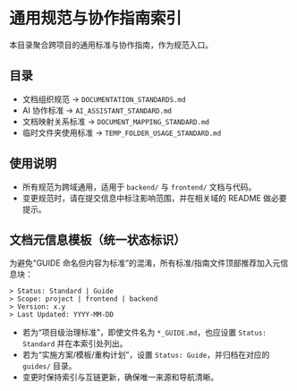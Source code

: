 # 通用规范与协作指南索引

本目录聚合跨项目的通用标准与协作指南，作为规范入口。

## 目录
- 文档组织规范 → `DOCUMENTATION_STANDARDS.md`
- AI 协作标准 → `AI_ASSISTANT_STANDARD.md`
- 文档映射关系标准 → `DOCUMENT_MAPPING_STANDARD.md`
- 临时文件夹使用标准 → `TEMP_FOLDER_USAGE_STANDARD.md`

## 使用说明
- 所有规范为跨域通用，适用于 `backend/` 与 `frontend/` 文档与代码。
- 变更规范时，请在提交信息中标注影响范围，并在相关域的 README 做必要提示。

## 文档元信息模板（统一状态标识）
为避免“GUIDE 命名但内容为标准”的混淆，所有标准/指南文件顶部推荐加入元信息块：

```
> Status: Standard | Guide
> Scope: project | frontend | backend
> Version: x.y
> Last Updated: YYYY-MM-DD
```

- 若为“项目级治理标准”，即使文件名为 `*_GUIDE.md`，也应设置 `Status: Standard` 并在本索引处列出。
- 若为“实施方案/模板/重构计划”，设置 `Status: Guide`，并归档在对应的 `guides/` 目录。
- 变更时保持索引与互链更新，确保唯一来源和导航清晰。